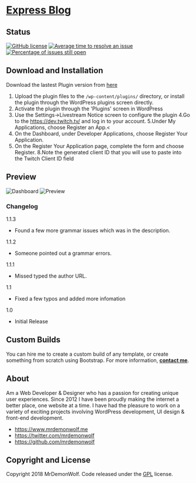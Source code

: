 # [Express Blog](https://github.com/MrDemonWolf/livestream-notice)
## Status

[![GitHub license](https://img.shields.io/badge/license-GPL-blue.svg)](https://raw.githubusercontent.com/MrDemonWolf/livestream-noticer/master/LICENSE)
[![Average time to resolve an issue](http://isitmaintained.com/badge/resolution/mrdemonwolf/livestream-notice.svg)](http://isitmaintained.com/project/mrdemonwolf/livestream-notice "Average time to resolve an issue")
[![Percentage of issues still open](http://isitmaintained.com/badge/open/mrdemonwolf/livestream-notice.svg)](http://isitmaintained.com/project/mrdemonwolf/livestream-notice "Percentage of issues still open")

## Download and Installation
Download the lastest Plugin version from [here]()
1. Upload the plugin files to the `/wp-content/plugins/` directory, or install the plugin through the WordPress plugins screen directly.
2. Activate the plugin through the 'Plugins' screen in WordPress
3. Use the Settings->Livestream Notice screen to configure the plugin
4.Go to the https://dev.twitch.tv/ and log in to your account.
5.Under My Applications, choose Register an App.<
6. On the Dashboard, under Developer Applications, choose Register Your Application.
7. On the Register Your Application page, complete the form and choose Register.
8.Note the generated client ID that you will use to paste into the Twitch Client ID field

## Preview

![Dashboard](https://ps.w.org/livestream-notice/assets/screenshot-1.jpg?rev=1945066 "Dashboard")
![Preview](https://ps.w.org/livestream-notice/assets/screenshot-2.jpg?rev=1945066 "Preview")

### Changelog

1.1.3
* Found a few more grammar issues which was in the description.

1.1.2
* Someone pointed out a grammar errors.

1.1.1
* Missed typed the author URL.

1.1
* Fixed a few typos and added more infomation

1.0
* Initial Release


## Custom Builds

You can hire me to create a custom build of any template, or create something from scratch using Bootstrap. For more information,  **[contact me](https://www.mrdemonwolf.me/about)**.

## About

Am a Web Developer & Designer who has a passion for creating unique user experiences. Since 2012 I have been proudly making the internet a better place, one website at a time. I have had the pleasure to work on a variety of exciting projects involving WordPress development, UI design & front-end development.

* https://www.mrdemonwolf.me
* https://twitter.com/mrdemonwolf
* https://github.com/mrdemonwolf

## Copyright and License

Copyright 2018 MrDemonWolf. Code released under the [GPL](https://github.com/MrDemonWolf/livestream-notice/blob/master/LICENSE.md) license.

